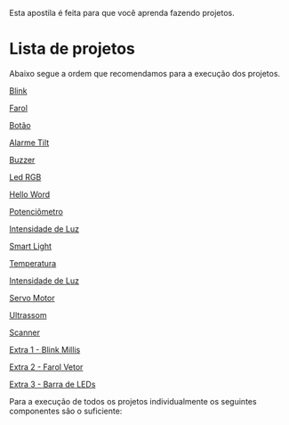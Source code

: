 Esta apostila é feita para que você aprenda fazendo projetos.

# Lista de projetos

Abaixo segue a ordem que recomendamos para a execução dos projetos.

[Blink](PROJETO01-BLINK.md)

[Farol](PROJETO02-FAROL.md)

[Botão](PROJETO03-BOTÃO.md)

[Alarme Tilt](PROJETO04-ALARMETILT.md)

[Buzzer](PROJETO05-BUZZER.md)

[Led RGB](PROJETO06-LEDRGB.md)

[Hello Word](PROJETO07-HELLOWORD.md)

[Potenciômetro](PROJETO08-POTENCIOMETRO.md)

[Intensidade de Luz](PROJETO09-INTENSIDADEDELUZ.md)

[Smart Light](PROJETO10-SMARTLIGHT.md)

[Temperatura](PROJETO11-TEMPERATURA.md)

[Intensidade de Luz](/PROJETO12-SERVOMOTOR.md)

[Servo Motor](PROJETO13-SERVOMOTOR.md)

[Ultrassom](PROJETO14-ULTRASSOM.md)

[Scanner](PROJETO15-SCANNER.md)

[Extra 1 - Blink Millis](Extra01-BlinkMillis.md)

[Extra 2 - Farol Vetor](Extra02-FarolVetor.md)

[Extra 3 - Barra de LEDs](Extra03-BarradeLeds.md)


Para a execução de todos os projetos individualmente os seguintes componentes são o suficiente:

